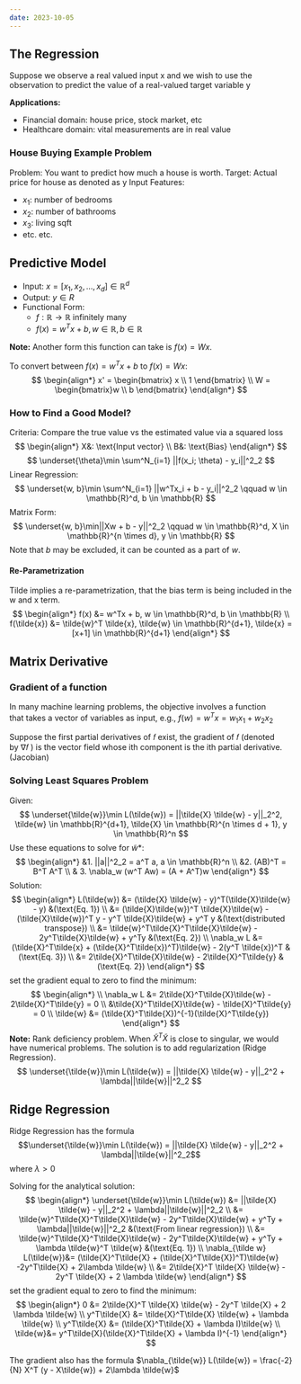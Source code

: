 ```yaml
---
date: 2023-10-05
---
```

## The Regression
Suppose we observe a real valued input x and we wish to use the observation to predict the value of a real-valued target variable y 

**Applications:**
- Financial domain: house price, stock market, etc
- Healthcare domain: vital measurements are in real value

### House Buying Example Problem
Problem: You want to predict how much a house is worth.
Target: Actual price for house as denoted as y
Input Features:
- $x_1:$ number of bedrooms
- $x_2:$ number of bathrooms
- $x_3:$ living sqft
- etc. etc.

## Predictive Model
- Input: $x = [x_1, x_2, ... , x_d] \in \mathbb{R}^d$
- Output: $y\in R$
- Functional Form:
	- $f : \mathbb{R} \to \mathbb{R}$ infinitely many
	- $f(x) = w^Tx + b, w \in \mathbb{R}, b \in \mathbb{R}$

**Note:** Another form this function can take is $f(x) = Wx$. 

To convert between $f(x) = w^T x + b$ to $f(x) = Wx$:
$$
\begin{align*}
x' = \begin{bmatrix} x \\ 1 \end{bmatrix}
\\ W = \begin{bmatrix}w \\ b \end{bmatrix}
\end{align*}
$$

### How to Find a Good Model?
Criteria: Compare the true value vs the estimated value via a squared loss
$$
\begin{align*}
X&: \text{Input vector}
\\ B&: \text{Bias}
\end{align*}
$$
$$
\underset{\theta}\min \sum^N_{i=1} ||f(x_i; \theta) - y_i||^2_2
$$
Linear Regression:
$$
\underset{w, b}\min \sum^N_{i=1} ||w^Tx_i + b - y_i||^2_2 \qquad w \in \mathbb{R}^d, b \in \mathbb{R}
$$
Matrix Form:
$$
\underset{w, b}\min||Xw + b - y||^2_2 \qquad w \in \mathbb{R}^d, X \in \mathbb{R}^{n \times d}, y \in \mathbb{R}
$$
Note that $b$ may be excluded, it can be counted as a part of $w$. 

#### Re-Parametrization
Tilde implies a re-parametrization, that the bias term is being included in the w and x term.
$$
\begin{align*}
f(x) &= w^Tx + b, w \in \mathbb{R}^d, b \in \mathbb{R}
\\ f(\tilde{x}) &= \tilde{w}^T \tilde{x}, \tilde{w} \in \mathbb{R}^{d+1}, \tilde{x} = [x+1] \in \mathbb{R}^{d+1}
\end{align*}
$$

## Matrix Derivative
### Gradient of a function
In many machine learning problems, the objective involves a function  
that takes a vector of variables as input, e.g., $f(w) = w^Tx = w_1x_1 + w_2x_2$

Suppose the first partial derivatives of 𝑓 exist, the gradient of 𝑓 (denoted  
by ∇𝑓 ) is the vector field whose ith component is the ith partial derivative. (Jacobian)

### Solving Least Squares Problem
Given:
$$
\underset{\tilde{w}}\min L(\tilde{w}) = ||\tilde{X} \tilde{w} - y||_2^2, \tilde{w} \in \mathbb{R}^{d+1}, \tilde{X} \in \mathbb{R}^{n \times d + 1}, y \in \mathbb{R}^n
$$
Use these equations to solve for $\tilde{w}*$:
$$
\begin{align*}
&1. ||a||^2_2 = a^T a, a \in \mathbb{R}^n
\\ &2. (AB)^T = B^T A^T
\\ & 3. \nabla_w (w^T Aw) = (A + A^T)w
\end{align*}
$$
Solution:
$$
\begin{align*}
L(\tilde{w}) &= (\tilde{X} \tilde{w} - y)^T(\tilde{X}\tilde{w} - y) &(\text{Eq. 1})
\\ &= (\tilde{X}\tilde{w})^T \tilde{X}\tilde{w} - (\tilde{X}\tilde{w})^T y - y^T \tilde{X}\tilde{w} + y^T y &(\text{distributed transpose})
\\ &= \tilde{w}^T\tilde{X}^T\tilde{X}\tilde{w} - 2y^T\tilde{X}\tilde{w} + y^Ty &(\text{Eq. 2})
\\ \nabla_w L &= (\tilde{X}^T\tilde{x} + (\tilde{X}^T\tilde{x})^T)\tilde{w} - 2(y^T \tilde{x})^T &(\text{Eq. 3})
\\ &= 2\tilde{X}^T\tilde{X}\tilde{w} - 2\tilde{X}^T\tilde{y} &(\text{Eq. 2})
\end{align*}
$$
set the gradient equal to zero to find the minimum:
$$
\begin{align*}
\\ \nabla_w L &= 2\tilde{X}^T\tilde{X}\tilde{w} - 2\tilde{X}^T\tilde{y} = 0
\\ &\tilde{X}^T\tilde{X}\tilde{w} - \tilde{X}^T\tilde{y} = 0
\\ \tilde{w} &= (\tilde{X}^T\tilde{X})^{-1}(\tilde{X}^T\tilde{y})
\end{align*}
$$
**Note:** Rank deficiency problem. When $\tilde{X}^T \tilde{X}$ is close to singular, we would have numerical problems. The solution is to add regularization (Ridge Regression).
$$
\underset{\tilde{w}}\min L(\tilde{w}) = ||\tilde{X} \tilde{w} - y||_2^2 + \lambda||\tilde{w}||^2_2
$$
## Ridge Regression
Ridge Regression has the formula
$$\underset{\tilde{w}}\min L(\tilde{w}) = ||\tilde{X} \tilde{w} - y||_2^2 + \lambda||\tilde{w}||^2_2$$
where $\lambda > 0$

Solving for the analytical solution:
$$
\begin{align*}
\underset{\tilde{w}}\min L(\tilde{w}) &= ||\tilde{X} \tilde{w} - y||_2^2 + \lambda||\tilde{w}||^2_2
\\ &= \tilde{w}^T\tilde{X}^T\tilde{X}\tilde{w} - 2y^T\tilde{X}\tilde{w} + y^Ty + \lambda||\tilde{w}||^2_2 &(\text{From linear regression})
\\ &= \tilde{w}^T\tilde{X}^T\tilde{X}\tilde{w} - 2y^T\tilde{X}\tilde{w} + y^Ty + \lambda \tilde{w}^T \tilde{w} &(\text{Eq. 1})
\\ \nabla_{\tilde w} L(\tilde{w})&= (\tilde{X}^T\tilde{X} + (\tilde{X}^T\tilde{X})^T)\tilde{w} -2y^T\tilde{X} + 2\lambda \tilde{w}
\\ &= 2\tilde{X}^T \tilde{X} \tilde{w} - 2y^T \tilde{X} + 2 \lambda \tilde{w}
\end{align*}
$$
set the gradient equal to zero to find the minimum:
$$
\begin{align*}
0 &= 2\tilde{X}^T \tilde{X} \tilde{w} - 2y^T \tilde{X} + 2 \lambda \tilde{w}
\\ y^T\tilde{X} &= \tilde{X}^T\tilde{X} \tilde{w} + \lambda \tilde{w}
\\ y^T\tilde{X} &= (\tilde{X}^T\tilde{X} + \lambda I)\tilde{w}
\\ \tilde{w}&= y^T\tilde{X}(\tilde{X}^T\tilde{X} + \lambda I)^{-1}
\end{align*}
$$

The gradient also has the formula $\nabla_{\tilde{w}} L(\tilde{w}) = \frac{-2}{N} X^T (y - X\tilde{w}) + 2\lambda \tilde{w}$

